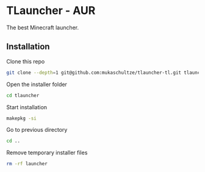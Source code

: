 # TLauncher - AUR

The best Minecraft launcher.

## Installation

Clone this repo

```bash
git clone --depth=1 git@github.com:mukaschultze/tlauncher-tl.git tlauncher
```

Open the installer folder

```bash
cd tlauncher
```

Start installation

```bash
makepkg -si
```

Go to previous directory

```bash
cd ..
```

Remove temporary installer files

```bash
rm -rf launcher
```
